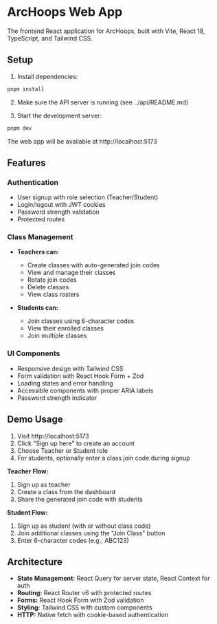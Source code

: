 # ArcHoops Web App

The frontend React application for ArcHoops, built with Vite, React 18, TypeScript, and Tailwind CSS.

## Setup

1. Install dependencies:
```bash
pnpm install
```

2. Make sure the API server is running (see ../api/README.md)

3. Start the development server:
```bash
pnpm dev
```

The web app will be available at http://localhost:5173

## Features

### Authentication
- User signup with role selection (Teacher/Student)
- Login/logout with JWT cookies
- Password strength validation
- Protected routes

### Class Management
- **Teachers can:**
  - Create classes with auto-generated join codes
  - View and manage their classes
  - Rotate join codes
  - Delete classes
  - View class rosters

- **Students can:**
  - Join classes using 6-character codes
  - View their enrolled classes
  - Join multiple classes

### UI Components
- Responsive design with Tailwind CSS
- Form validation with React Hook Form + Zod
- Loading states and error handling
- Accessible components with proper ARIA labels
- Password strength indicator

## Demo Usage

1. Visit http://localhost:5173
2. Click "Sign up here" to create an account
3. Choose Teacher or Student role
4. For students, optionally enter a class join code during signup

**Teacher Flow:**
1. Sign up as teacher
2. Create a class from the dashboard
3. Share the generated join code with students

**Student Flow:**
1. Sign up as student (with or without class code)
2. Join additional classes using the "Join Class" button
3. Enter 6-character codes (e.g., ABC123)

## Architecture

- **State Management:** React Query for server state, React Context for auth
- **Routing:** React Router v6 with protected routes
- **Forms:** React Hook Form with Zod validation
- **Styling:** Tailwind CSS with custom components
- **HTTP:** Native fetch with cookie-based authentication
